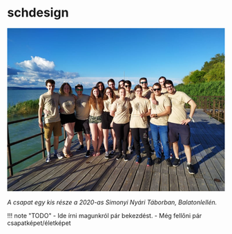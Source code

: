 # schdesign

![A 2020-as Simonyi Nyári Táborban](rolunk/schdesign-csapatkep-snyt-2020.jpg)

*A csapat egy kis része a 2020-as Simonyi Nyári Táborban, Balatonlellén.*

!!! note "TODO"
    - Ide írni magunkról pár bekezdést.
    - Még fellőni pár csapatképet/életképet